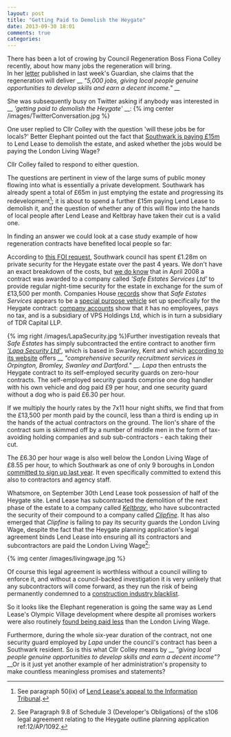 ```yaml
---
layout: post
title: "Getting Paid to Demolish the Heygate"
date: 2013-09-30 18:01
comments: true
categories: 
---
```

There has been a lot of crowing by Council Regeneration Boss Fiona Colley recently, about how many jobs the regeneration will bring.  
In her [letter](http://www.theguardian.com/local-government-network/2013/sep/23/elephant-castle-regeneration-heygate-estate#start-of-comments) published in last week's Guardian, she claims that the regeneration will deliver __ _"5,000 jobs, giving local people genuine opportunities to develop skills and earn a decent income."_ __


She was subsequently busy on Twitter asking if anybody was interested in __ _'getting paid to demolish the Heygate'_ __:
{% img center /images/TwitterConversation.jpg %}

One user replied to Cllr Colley with the question 'will these jobs be for locals?' Better Elephant pointed out the fact that [Southwark is paying £15m](http://moderngov.southwark.gov.uk/mgIssueHistoryHome.aspx?IId=20296) to Lend Lease to demolish the estate, and asked whether the jobs would be paying the London Living Wage?

Cllr Colley failed to respond to either question. 

The questions are pertinent in view of the large sums of public money flowing into what is essentially a private development. Southwark has already spent a total of £65m in just emptying the estate and progressing its redevelopment[^1]; it is about to spend a further £15m paying Lend Lease to demolish it, and the question of whether any of this will flow into the hands of local people after Lend Lease and Keltbray have taken their cut is a valid one. 

In finding an answer we could look at a case study example of how regeneration contracts have benefited local people so far:

According to [this FOI request](https://www.whatdotheyknow.com/request/heygate_estate_costs), Southwark council has spent £1.28m on private security for the Heygate estate over the past 4 years. We don't have an exact breakdown of the costs, but [we do know](https://www.whatdotheyknow.com/request/elephant_and_castle_council_esta) that in April 2008 a contract was awarded to a company called _'Safe Estates Services Ltd'_ to provide regular night-time security for the estate in exchange for the sum of £13,500 per month. Companies House [records](http://wck2.companieshouse.gov.uk//companysearch?link=51) show that _Safe Estates Services_ appears to be a [special purpose vehicle](http://en.wikipedia.org/wiki/Special_purpose_entity) set up specifically for the Heygate contract: [company accounts](/images/SafeEstatesLtd.pdf) show that it has no employees, pays no tax, and is a subsidiary of VPS Holdings Ltd, which is in turn a subsidiary of TDR Capital LLP.   

{% img right /images/LapaSecurity.jpg %}Further investigation reveals that _Safe Estates_ has simply subcontracted the entire contract to another firm [_'Lapa Security Ltd'_](http://www.lapasecurity.co.uk/), which is based in Swanley, Kent and which [according to its website](http://www.laparecruitment.co.uk/services/security-recruitment) offers __ _"comprehensive security recruitment services in Orpington, Bromley, Swanley and Dartford."_ __. _Lapa_ then entrusts the Heygate contract to its self-employed security guards on zero-hour contracts. The self-employed security guards comprise one dog handler with his own vehicle and dog paid £9 per hour, and one security guard without a dog who is paid £6.30 per hour.  

If we multiply the hourly rates by the 7x11 hour night shifts, we find that from the £13,500 per month paid by the council, less than a third is ending up in the hands of the actual contractors on the ground. The lion's share of the contract sum is skimmed off by a number of middle men in the form of tax-avoiding holding companies and sub sub-contractors - each taking their cut. 

The £6.30 per hour wage is also well below the London Living Wage of £8.55 per hour, to which Southwark as one of only 9 boroughs in London [committed to sign up last year](http://www.southwark.gov.uk/news/article/1035/southwark_leads_the_way_on_fair_pay). It even specifically committed to extend this also to contractors and agency staff.  

Whatsmore, on September 30th Lend Lease took possession of half of the Heygate site. Lend Lease has subcontracted the demolition of the next phase of the estate to a company called [_Keltbray_](http://www.keltbray.com/), who have subcontracted the security of their compound to a company called [_Clipfine_](http://www.clipfine.com/security.php). It has also emerged that _Clipfine_ is failing to pay its security guards the London Living Wage, despite the fact that the Heygate planning application's legal agreement binds Lend Lease into ensuring all its contractors and subcontractors are paid the London Living Wage[^2]:

{% img center /images/livingwage.jpg %}

Of course this legal agreement is worthless without a council willing to enforce it, and without a council-backed investigation it is very unlikely that any subcontractors will come forward, as they run the risk of being permanently condemned to a [construction industry blacklist](http://www.bbc.co.uk/news/business-21155535). 

So it looks like the Elephant regeneration is going the same way as Lend Lease's Olympic Village development where despite all promises workers were also routinely [found being paid less](http://www.standard.co.uk/news/olympic-recruits-paid-less-than-london-living-wage-6525529.html) than the London Living Wage. 

Furthermore, during the whole six-year duration of the contract, not one security guard employed by _Lapa_ under the council's contract has been a Southwark resident. So is this what Cllr Colley means by __ _"giving local people genuine opportunities to develop skills and earn a decent income"?_ __Or is it just yet another example of her administration's propensity to make countless meaningless promises and statements? 





[^1]: See paragraph 50(ix) of [Lend Lease's appeal to the Information Tribunal](http://betterelephant.github.com/images/Lend_Lease_Response_to_LBS_Grounds_of_Appeal.pdf).
[^2]: See Paragraph 9.8 of Schedule 3 (Developer's Obligations) of the s106 legal agreement relating to the Heygate outline planning application ref:12/AP/1092. 
